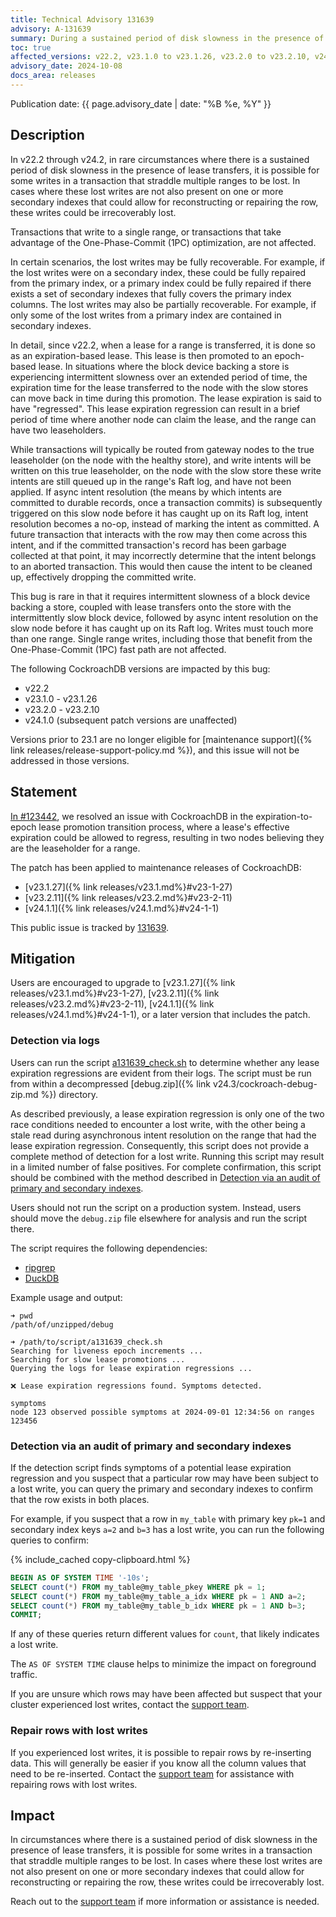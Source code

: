 ```yaml
---
title: Technical Advisory 131639
advisory: A-131639
summary: During a sustained period of disk slowness in the presence of lease transfers, it is possible for some writes in a transaction that straddle multiple ranges to be lost.
toc: true
affected_versions: v22.2, v23.1.0 to v23.1.26, v23.2.0 to v23.2.10, v24.1.0
advisory_date: 2024-10-08
docs_area: releases
---
```


Publication date: {{ page.advisory_date | date: "%B %e, %Y" }}

## Description

In v22.2 through v24.2, in rare circumstances where there is a sustained period of disk slowness in the presence of lease transfers, it is possible for some writes in a transaction that straddle multiple ranges to be lost. In cases where these lost writes are not also present on one or more secondary indexes that could allow for reconstructing or repairing the row, these writes could be irrecoverably lost.

Transactions that write to a single range, or transactions that take advantage of the One-Phase-Commit (1PC) optimization, are not affected.

In certain scenarios, the lost writes may be fully recoverable. For example, if the lost writes were on a secondary index, these could be fully repaired from the primary index, or a primary index could be fully repaired if there exists a set of secondary indexes that fully covers the primary index columns. The lost writes may also be partially recoverable. For example, if only some of the lost writes from a primary index are contained in secondary indexes.

In detail, since v22.2, when a lease for a range is transferred, it is done so as an expiration-based lease. This lease is then promoted to an epoch-based lease. In situations where the block device backing a store is experiencing intermittent slowness over an extended period of time, the expiration time for the lease transferred to the node with the slow stores can move back in time during this promotion. The lease expiration is said to have "regressed". This lease expiration regression can result in a brief period of time where another node can claim the lease, and the range can have two leaseholders.

While transactions will typically be routed from gateway nodes to the true leaseholder (on the node with the healthy store), and write intents will be written on this true leaseholder, on the node with the slow store these write intents are still queued up in the range's Raft log, and have not been applied. If async intent resolution (the means by which intents are committed to durable records, once a transaction commits) is subsequently triggered on this slow node before it has caught up on its Raft log, intent resolution becomes a no-op, instead of marking the intent as committed. A future transaction that interacts with the row may then come across this intent, and if the committed transaction's record has been garbage collected at that point, it may incorrectly determine that the intent belongs to an aborted transaction. This would then cause the intent to be cleaned up, effectively dropping the committed write.

This bug is rare in that it requires intermittent slowness of a block device backing a store, coupled with lease transfers onto the store with the intermittently slow block device, followed by async intent resolution on the slow node before it has caught up on its Raft log. Writes must touch more than one range. Single range writes, including those that benefit from the One-Phase-Commit (1PC) fast path are not affected.

The following CockroachDB versions are impacted by this bug:

- v22.2
- v23.1.0 - v23.1.26
- v23.2.0 - v23.2.10
- v24.1.0 (subsequent patch versions are unaffected)

Versions prior to 23.1 are no longer eligible for [maintenance support]({% link releases/release-support-policy.md %}), and this issue will not be addressed in those versions.

## Statement

[In #123442](https://github.com/cockroachdb/cockroach/commit/6dd54b46cc56b7d2b302e0d5ec1509658a1c86f7), we resolved an issue with CockroachDB in the expiration-to-epoch lease promotion transition process, where a lease's effective expiration could be allowed to regress, resulting in two nodes believing they are the leaseholder for a range.

The patch has been applied to maintenance releases of CockroachDB:

- [v23.1.27]({% link releases/v23.1.md%}#v23-1-27)
- [v23.2.11]({% link releases/v23.2.md%}#v23-2-11)
- [v24.1.1]({% link releases/v24.1.md%}#v24-1-1)

This public issue is tracked by [131639](https://github.com/cockroachdb/cockroach/issues/131639).

## Mitigation

Users are encouraged to upgrade to [v23.1.27]({% link releases/v23.1.md%}#v23-1-27), [v23.2.11]({% link releases/v23.2.md%}#v23-2-11), [v24.1.1]({% link releases/v24.1.md%}#v24-1-1), or a later version that includes the patch.

### Detection via logs

Users can run the script [a131639_check.sh](a131639_check.sh) to determine whether any lease expiration regressions are evident from their logs. The script must be run from within a decompressed [debug.zip]({% link v24.3/cockroach-debug-zip.md %}) directory.

As described previously, a lease expiration regression is only one of the two race conditions needed to encounter a lost write, with the other being a stale read during asynchronous intent resolution on the range that had the lease expiration regression. Consequently, this script does not provide a complete method of detection for a lost write. Running this script may result in a limited number of false positives. For complete confirmation, this script should be combined with the method described in [Detection via an audit of primary and secondary indexes](#detection-via-an-audit-of-primary-and-secondary-indexes).

Users should not run the script on a production system. Instead, users should move the `debug.zip` file elsewhere for analysis and run the script there.

The script requires the following dependencies:

- [ripgrep](https://github.com/BurntSushi/ripgrep#installation)
- [DuckDB](https://duckdb.org/docs/installation)

Example usage and output:

~~~
➜ pwd
/path/of/unzipped/debug

➜ /path/to/script/a131639_check.sh
Searching for liveness epoch increments ...
Searching for slow lease promotions ...
Querying the logs for lease expiration regressions ...

❌ Lease expiration regressions found. Symptoms detected.

symptoms
node 123 observed possible symptoms at 2024-09-01 12:34:56 on ranges 123456
~~~

### Detection via an audit of primary and secondary indexes

If the detection script finds symptoms of a potential lease expiration regression and you suspect that a particular row may have been subject to a lost write, you can query the primary and secondary indexes to confirm that the row exists in both places.

For example, if you suspect that a row in `my_table` with primary key `pk=1` and secondary index keys `a=2` and `b=3` has a lost write, you can run the following queries to confirm:

{% include_cached copy-clipboard.html %}
~~~ sql
BEGIN AS OF SYSTEM TIME '-10s';
SELECT count(*) FROM my_table@my_table_pkey WHERE pk = 1;
SELECT count(*) FROM my_table@my_table_a_idx WHERE pk = 1 AND a=2;
SELECT count(*) FROM my_table@my_table_b_idx WHERE pk = 1 AND b=3;
COMMIT;
~~~

If any of these queries return different values for `count`, that likely indicates a lost write.

The `AS OF SYSTEM TIME` clause helps to minimize the impact on foreground traffic.

If you are unsure which rows may have been affected but suspect that your cluster experienced lost writes, contact the [support team](https://support.cockroachlabs.com).

### Repair rows with lost writes

If you experienced lost writes, it is possible to repair rows by re-inserting data. This will generally be easier if you know all the column values that need to be re-inserted. Contact the [support team](https://support.cockroachlabs.com) for assistance with repairing rows with lost writes.

## Impact

In circumstances where there is a sustained period of disk slowness in the presence of lease transfers, it is possible for some writes in a transaction that straddle multiple ranges to be lost. In cases where these lost writes are not also present on one or more secondary indexes that could allow for reconstructing or repairing the row, these writes could be irrecoverably lost.

Reach out to the [support team](https://support.cockroachlabs.com) if more information or assistance is needed.
